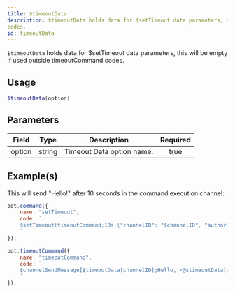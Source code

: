 ```yaml
---
title: $timeoutData
description: $timeoutData holds data for $setTimeout data parameters, this will be empty if used outside timeoutCommand
codes.
id: timeoutData
---
```


`$timeoutData` holds data for $setTimeout data parameters, this will be empty if used outside timeoutCommand codes.

## Usage

```php
$timeoutData[option]
```

## Parameters

| Field  | Type   | Description               | Required |
| ------ | ------ | ------------------------- | :------: |
| option | string | Timeout Data option name. |   true   |

## Example(s)

This will send "Hello!" after 10 seconds in the command execution channel:

```javascript
bot.command({
    name: "setTimeout",
    code: `
    $setTimeout[timeoutCommand;10s;{"channelID": "$channelID", "authorID": "$authorID"};false]
    `
});

bot.timeoutCommand({
    name: "timeoutCommand",
    code: `
    $channelSendMessage[$timeoutData[channelID];Hello, <@$timeoutData[authorID]>!]
    `
});
```